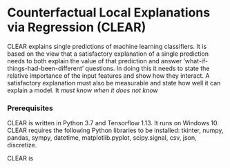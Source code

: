 # Counterfactual Local Explanations via Regression (CLEAR)

CLEAR explains single predictions of machine learning classifiers. It is based on the view that a satisfactory explanation of a single prediction needs to both
explain the value of that prediction and answer ’what-if-things-had-been-different’ questions. In doing this it needs to state the relative importance of the input features and show how they interact. A
satisfactory explanation must also be measurable and state how well it can explain a model. It *must know when it does not know*

### Prerequisites

CLEAR is written in Python 3.7 and Tensorflow 1.13. It runs on Windows 10. CLEAR requires the following Python libraries to be installed:
tkinter, numpy, pandas, sympy, datetime, matplotlib.pyplot, scipy.signal, csv, json, discretize.

CLEAR is 


